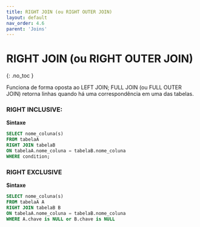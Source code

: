 ```yaml
---
title: RIGHT JOIN (ou RIGHT OUTER JOIN)
layout: default
nav_order: 4.6
parent: 'Joins'
---
```



# RIGHT JOIN (ou RIGHT OUTER JOIN)
{: .no_toc }

Funciona de forma oposta ao LEFT JOIN; FULL JOIN (ou FULL OUTER JOIN) retorna linhas quando há uma correspondência em uma das tabelas.

### RIGHT INCLUSIVE:

**Sintaxe**

```sql
SELECT nome_coluna(s)
FROM tabelaA
RIGHT JOIN tabelaB
ON tabelaA.nome_coluna = tabelaB.nome_coluna
WHERE condition; 
```

### RIGHT EXCLUSIVE

**Sintaxe**

```sql
SELECT nome_coluna(s)
FROM tabelaA A
RIGHT JOIN tabelaB B
ON tabelaA.nome_coluna = tabelaB.nome_coluna
WHERE A.chave is NULL or B.chave is NULL
```

<br>